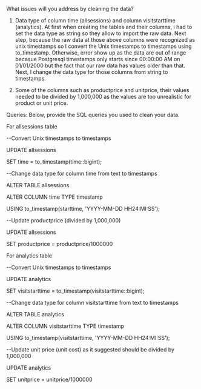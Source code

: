 What issues will you address by cleaning the data?
1. Data type of column time (allsessions) and column visitstarttime (analytics). At first when creating the tables and their columns, i had to set the data type as string so they allow to import the raw data. Next step, because the raw data at those above columns were recognized as unix timestamps so I convert the Unix timestamps to timestamps using to_timestamp. Otherwise, error show up as the data are out of range becasue Postgresql timestamps only starts since 00:00:00 AM on 01/01/2000 but the fact that our raw data has values older than that. Next, I change the data type for those columns from string to timestamps.

2. Some of the columns such as productprice and unitprice, their values needed to be divided by 1,000,000 as the values are too unrealistic for product or unit price.

Queries:
Below, provide the SQL queries you used to clean your data.

For allsessions table


--Convert Unix timestamps to timestamps

UPDATE allsessions

SET time = to_timestamp(time::bigint);


--Change data type for column time from text to timestamps

ALTER TABLE allsessions

ALTER COLUMN time TYPE timestamp 

USING to_timestamp(starttime, 'YYYY-MM-DD HH24:MI:SS');


--Update productprice (divided by 1,000,000)

UPDATE allsessions 

SET productprice = productprice/1000000

For analytics table


--Convert Unix timestamps to timestamps

UPDATE analytics 

SET visitstarttime = to_timestamp(visitstarttime::bigint);


--Change data type for column visitstarttime from text to timestamps

ALTER TABLE analytics

ALTER COLUMN visitstarttime TYPE timestamp 

USING to_timestamp(visitstarttime, 'YYYY-MM-DD HH24:MI:SS');


--Update unit price (unit cost) as it suggested should be divided by 1,000,000

UPDATE analytics 

SET unitprice = unitprice/1000000
